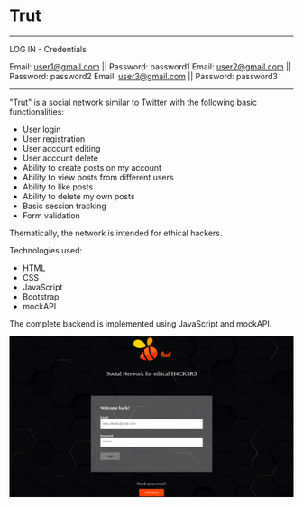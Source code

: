 # Trut

********************
LOG IN - Credentials

Email: user1@gmail.com || Password: password1
Email: user2@gmail.com || Password: password2
Email: user3@gmail.com || Password: password3
*********************

"Trut" is a social network similar to Twitter with the following basic functionalities:

- User login
- User registration
- User account editing
- User account delete
- Ability to create posts on my account
- Ability to view posts from different users
- Ability to like posts
- Ability to delete my own posts
- Basic session tracking
- Form validation

Thematically, the network is intended for ethical hackers.

Technologies used:

- HTML
- CSS
- JavaScript
- Bootstrap
- mockAPI

The complete backend is implemented using JavaScript and mockAPI.

![Screenshot](https://github.com/fik01/Trut/blob/main/login.png?raw=true)
